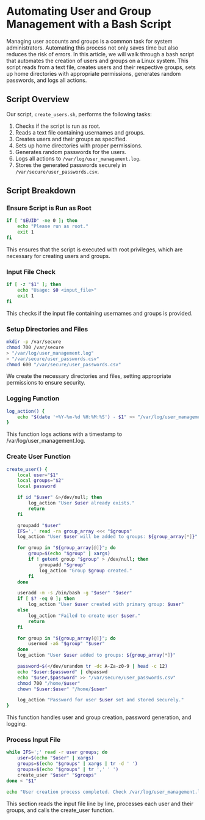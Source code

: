 # Automating User and Group Management with a Bash Script

Managing user accounts and groups is a common task for system administrators. Automating this process not only saves time but also reduces the risk of errors. In this article, we will walk through a bash script that automates the creation of users and groups on a Linux system. This script reads from a text file, creates users and their respective groups, sets up home directories with appropriate permissions, generates random passwords, and logs all actions.

## Script Overview

Our script, `create_users.sh`, performs the following tasks:
1. Checks if the script is run as root.
2. Reads a text file containing usernames and groups.
3. Creates users and their groups as specified.
4. Sets up home directories with proper permissions.
5. Generates random passwords for the users.
6. Logs all actions to `/var/log/user_management.log`.
7. Stores the generated passwords securely in `/var/secure/user_passwords.csv`.

## Script Breakdown

### Ensure Script is Run as Root

```bash
if [ "$EUID" -ne 0 ]; then
    echo "Please run as root."
    exit 1
fi
```
This ensures that the script is executed with root privileges, which are necessary for creating users and groups.

### Input File Check
```bash
if [ -z "$1" ]; then
    echo "Usage: $0 <input_file>"
    exit 1
fi
```
This checks if the input file containing usernames and groups is provided.

### Setup Directories and Files
```bash
mkdir -p /var/secure
chmod 700 /var/secure
> "/var/log/user_management.log"
> "/var/secure/user_passwords.csv"
chmod 600 "/var/secure/user_passwords.csv"
```
We create the necessary directories and files, setting appropriate permissions to ensure security.

### Logging Function
```bash
log_action() {
    echo "$(date '+%Y-%m-%d %H:%M:%S') - $1" >> "/var/log/user_management.log"
}
```
This function logs actions with a timestamp to /var/log/user_management.log.

### Create User Function
```bash
create_user() {
    local user="$1"
    local groups="$2"
    local password

    if id "$user" &>/dev/null; then
        log_action "User $user already exists."
        return
    fi

    groupadd "$user"
    IFS=',' read -ra group_array <<< "$groups"
    log_action "User $user will be added to groups: ${group_array[*]}"

    for group in "${group_array[@]}"; do
        group=$(echo "$group" | xargs)
        if ! getent group "$group" > /dev/null; then
            groupadd "$group"
            log_action "Group $group created."
        fi
    done

    useradd -m -s /bin/bash -g "$user" "$user"
    if [ $? -eq 0 ]; then
        log_action "User $user created with primary group: $user"
    else
        log_action "Failed to create user $user."
        return
    fi

    for group in "${group_array[@]}"; do
        usermod -aG "$group" "$user"
    done
    log_action "User $user added to groups: ${group_array[*]}"

    password=$(</dev/urandom tr -dc A-Za-z0-9 | head -c 12)
    echo "$user:$password" | chpasswd
    echo "$user,$password" >> "/var/secure/user_passwords.csv"
    chmod 700 "/home/$user"
    chown "$user:$user" "/home/$user"

    log_action "Password for user $user set and stored securely."
}
```
This function handles user and group creation, password generation, and logging.

### Process Input File
```bash
while IFS=';' read -r user groups; do
    user=$(echo "$user" | xargs)
    groups=$(echo "$groups" | xargs | tr -d ' ')
    groups=$(echo "$groups" | tr ',' ' ')
    create_user "$user" "$groups"
done < "$1"

echo "User creation process completed. Check /var/log/user_management.log for details."
```
This section reads the input file line by line, processes each user and their groups, and calls the create_user function.
